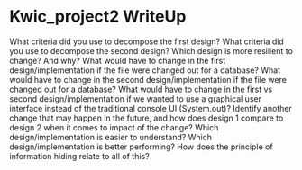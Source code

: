 # Kwic_project2 WriteUp

What criteria did you use to decompose the first design?
What criteria did you use to decompose the second design?
Which design is more resilient to change? And why?
What would have to change in the first design/implementation if the file were changed out for a database?
What would have to change in the second design/implementation if the file were changed out for a database?
What would have to change in the first vs second design/implementation if we wanted to use a graphical user interface instead of the traditional console UI (System.out)?
Identify another change that may happen in the future, and how does design 1 compare to design 2 when it comes to impact of the change?
Which design/implementation is easier to understand?
Which design/implementation is better performing?
How does the principle of information hiding relate to all of this?
